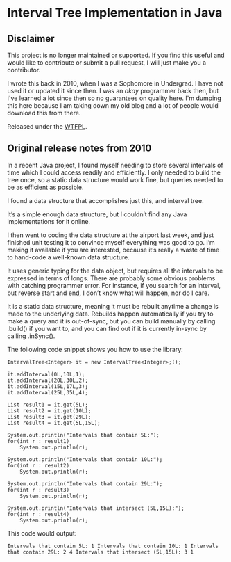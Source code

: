 Interval Tree Implementation in Java
====================================

## Disclaimer

This project is no longer maintained or supported. If you find this useful and would like to contribute or submit a pull request, I will just make you a contributor.

I wrote this back in 2010, when I was a Sophomore in Undergrad. I have not used it or updated it since then. I was an _okay_ programmer back then, but I've learned a lot since then so no guarantees on quality here. I'm dumping this here because I am taking down my old blog and a lot of people would download this from there.

Released under the [WTFPL](http://en.wikipedia.org/wiki/WTFPL).

## Original release notes from 2010

In a recent Java project, I found myself needing to store several intervals of time which I could access readily and efficiently.  I only needed to build the tree once, so a static data structure would work fine, but queries needed to be as efficient as possible.

I found a data structure that accomplishes just this, and interval tree.

It’s a simple enough data structure, but I couldn’t find any Java implementations for it online.

I then went to coding the data structure at the airport last week, and just finished unit testing it to convince myself everything was good to go.  I’m making it available if you are interested, because it’s really a waste of time to hand-code a well-known data structure.

It uses generic typing for the data object, but requires all the intervals to be expressed in terms of longs.  There are probably some obvious problems with catching programmer error.  For instance, if you search for an interval, but reverse start and end, I don’t know what will happen, nor do I care.

It is a static data structure, meaning it must be rebuilt anytime a change is made to the underlying data.  Rebuilds happen automatically if you try to make a query and it is out-of-sync, but you can build manually by calling .build() if you want to, and you can find out if it is currently in-sync by calling .inSync().

The following code snippet shows you how to use the library:

```
IntervalTree<Integer> it = new IntervalTree<Integer>;();
 
it.addInterval(0L,10L,1);
it.addInterval(20L,30L,2);
it.addInterval(15L,17L,3);
it.addInterval(25L,35L,4);

List result1 = it.get(5L);
List result2 = it.get(10L);
List result3 = it.get(29L);
List result4 = it.get(5L,15L);

System.out.println("Intervals that contain 5L:");
for(int r : result1)
    System.out.println(r);

System.out.println("Intervals that contain 10L:");
for(int r : result2)
    System.out.println(r);

System.out.println("Intervals that contain 29L:");
for(int r : result3)
    System.out.println(r);
     
System.out.println("Intervals that intersect (5L,15L):");
for(int r : result4)
    System.out.println(r);
```

This code would output:

``
Intervals that contain 5L:
1
Intervals that contain 10L:
1
Intervals that contain 29L:
2
4
Intervals that intersect (5L,15L):
3
1
``
